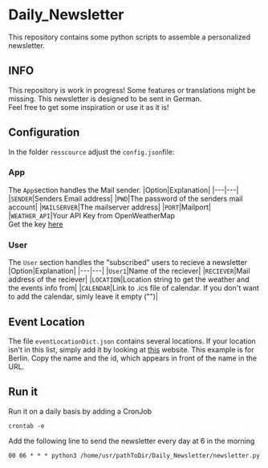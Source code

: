 # Daily_Newsletter
This repository contains some python scripts to assemble a personalized newsletter.

## INFO
This repository is work in progress! Some features or translations might be missing. This newsletter is designed to be sent in German.<br>
Feel free to get some inspiration or use it as it is!

## Configuration
In the folder `resscource` adjust the `config.json`file:

### App
The `App`section handles the Mail sender. 
|Option|Explanation|
|---|---|
|`SENDER`|Senders Email address|
|`PWD`|The password of the senders mail account|
|`MAILSERVER`|The mailserver address|
|`PORT`|Mailport|
|`WEATHER_API`|Your API Key from OpenWeatherMap<br>Get the key [here](https://openweathermap.org/api)

### User
The `User` section handles the "subscribed" users to recieve a newsletter
|Option|Explanation|
|---|---|
|`User1`|Name of the reciever|
|`RECIEVER`|Mail address of the reciever|
|`LOCATION`|Location string to get the weather and the events info from|
|`CALENDAR`|Link to .ics file of calendar. If you don't want to add the calendar, simly leave it empty ("")|

## Event Location 
The file `eventLocationDict.json` contains several locations. If your location isn't in this list, simply add it by looking at [this](https://www.regioactive.de/events/14356/berlin/veranstaltungen-party-konzerte) website. This example is for Berlin. Copy the name and the id, which appears in front of the name in the URL.

## Run it
Run it on a daily basis by adding a CronJob
```
crontab -e
```
Add the following line to send the newsletter every day at 6 in the morning
```
00 06 * * * python3 /home/usr/pathToDir/Daily_Newsletter/newsletter.py
```
